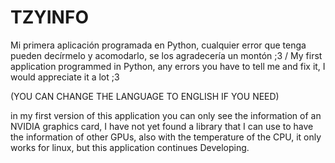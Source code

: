 # TZYINFO
Mi primera aplicación programada en Python, cualquier error que tenga pueden decírmelo y acomodarlo, se los agradecería un montón ;3 /  My first application programmed in Python, any errors you have to tell me and fix it, I would appreciate it a lot ;3

(YOU CAN CHANGE THE LANGUAGE TO ENGLISH IF YOU NEED)

in my first
version of this application you can only see the information of an NVIDIA graphics card, I have not yet found a library that I can use to have the information of other GPUs, also with the temperature of the CPU, it only works for linux, but this application continues Developing.
